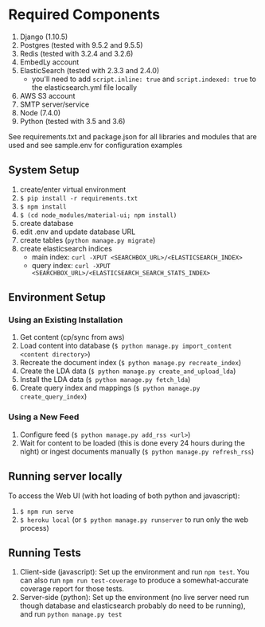 # Required Components
1. Django (1.10.5)
2. Postgres (tested with 9.5.2 and 9.5.5)
3. Redis (tested with 3.2.4 and 3.2.6)
4. EmbedLy account
5. ElasticSearch  (tested with 2.3.3 and 2.4.0)
    - you'll need to add `script.inline: true` and `script.indexed: true` to the 
      elasticsearch.yml file locally
6. AWS S3 account
7. SMTP server/service
8. Node (7.4.0)
9. Python (tested with 3.5 and 3.6)

See requirements.txt and package.json for all libraries and modules that are 
used and see sample.env for configuration examples

## System Setup
1. create/enter virtual environment
2. `$ pip install -r requirements.txt`
3. `$ npm install`
4. `$ (cd node_modules/material-ui; npm install)`
5. create database
6. edit .env and update database URL
7. create tables (`python manage.py migrate`)
8. create elasticsearch indices
    - main index: `curl -XPUT <SEARCHBOX_URL>/<ELASTICSEARCH_INDEX>`
    - query index: `curl -XPUT <SEARCHBOX_URL>/<ELASTICSEARCH_SEARCH_STATS_INDEX>`

## Environment Setup
### Using an Existing Installation
1. Get content (cp/sync from aws)
2. Load content into database (`$ python manage.py import_content <content directory>`)
3. Recreate the document index (`$ python manage.py recreate_index`)
4. Create the LDA data (`$ python manage.py create_and_upload_lda`)
5. Install the LDA data (`$ python manage.py fetch_lda`)
6. Create query index and mappings (`$ python manage.py create_query_index`)

### Using a New Feed
1. Configure feed (`$ python manage.py add_rss <url>`)
2. Wait for content to be loaded (this is done every 24 hours during the night)
   or ingest documents manually (`$ python manage.py refresh_rss`)


## Running server locally
To access the Web UI (with hot loading of both python and javascript):
1. `$ npm run serve`
2. `$ heroku local` (or `$ python manage.py runserver` to run only the web 
   process)

## Running Tests
1. Client-side (javascript): Set up the environment and run `npm test`. You can 
   also run `npm run test-coverage` to produce a somewhat-accurate coverage 
   report for those tests.
2. Server-side (python): Set up the environment (no live server need run though 
   database and elasticsearch probably do need to be running), and run 
   `python manage.py test`
